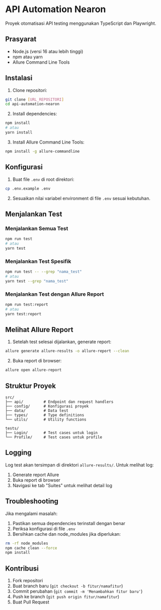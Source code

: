 # API Automation Nearon

Proyek otomatisasi API testing menggunakan TypeScript dan Playwright.

## Prasyarat

- Node.js (versi 16 atau lebih tinggi)
- npm atau yarn
- Allure Command Line Tools

## Instalasi

1. Clone repositori:
```bash
git clone [URL_REPOSITORI]
cd api-automation-nearon
```

2. Install dependencies:
```bash
npm install
# atau
yarn install
```

3. Install Allure Command Line Tools:
```bash
npm install -g allure-commandline
```

## Konfigurasi

1. Buat file `.env` di root direktori:
```bash
cp .env.example .env
```

2. Sesuaikan nilai variabel environment di file `.env` sesuai kebutuhan.

## Menjalankan Test

### Menjalankan Semua Test
```bash
npm run test
# atau
yarn test
```

### Menjalankan Test Spesifik
```bash
npm run test -- --grep "nama_test"
# atau
yarn test --grep "nama_test"
```

### Menjalankan Test dengan Allure Report
```bash
npm run test:report
# atau
yarn test:report
```

## Melihat Allure Report

1. Setelah test selesai dijalankan, generate report:
```bash
allure generate allure-results -o allure-report --clean
```

2. Buka report di browser:
```bash
allure open allure-report
```

## Struktur Proyek

```
src/
├── api/         # Endpoint dan request handlers
├── config/      # Konfigurasi proyek
├── data/        # Data test
├── types/       # Type definitions
└── utils/       # Utility functions

tests/
├── Login/       # Test cases untuk login
└── Profile/     # Test cases untuk profile
```

## Logging

Log test akan tersimpan di direktori `allure-results/`. Untuk melihat log:

1. Generate report Allure
2. Buka report di browser
3. Navigasi ke tab "Suites" untuk melihat detail log

## Troubleshooting

Jika mengalami masalah:

1. Pastikan semua dependencies terinstall dengan benar
2. Periksa konfigurasi di file `.env`
3. Bersihkan cache dan node_modules jika diperlukan:
```bash
rm -rf node_modules
npm cache clean --force
npm install
```

## Kontribusi

1. Fork repositori
2. Buat branch baru (`git checkout -b fitur/namafitur`)
3. Commit perubahan (`git commit -m 'Menambahkan fitur baru'`)
4. Push ke branch (`git push origin fitur/namafitur`)
5. Buat Pull Request 